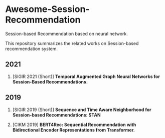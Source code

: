 # Awesome-Session-Recommendation
Session-based Recommendation based on neural network.

This repository summarizes the related works on Session-based recommendation system.

## 2021

1. \[SIGIR 2021 (Short)\] **Temporal Augmented Graph Neural Networks for Session-Based Recommendations.**



## 2019

1. \[SIGIR 2019 (Short)\] **Sequence and Time Aware Neighborhood for Session-based Recommendations: STAN**

2. \[CIKM 2019\] **BERT4Rec: Sequential Recommendation with Bidirectional Encoder Representations from Transformer.**

